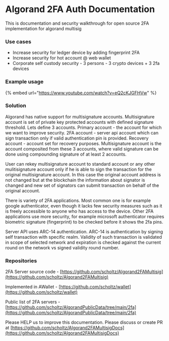 # Algorand 2FA Auth Documentation

This is documentation and security walkthrough for open source 2FA implementation for algorand multisig

### Use cases

* Increase security for ledger device by adding fingerprint 2FA
* Increase security for hot account @ web wallet
* Corporate self custody security - 3 persons - 3 crypto devices + 3 2fa devices

### Example usage

{% embed url="https://www.youtube.com/watch?v=eQ2cKJGFHVw" %}

### Solution

Algorand has native support for multisignature accounts. Multisignature account is set of private key protected accounts with defined signature threshold. Lets define 3 accounts. Primary account - the account for which we want to improve security. 2FA account - server api account which can sign transaction only if valid authentication pin is provided. Recovery account - account set for recovery purposes. Multisignature account is the account composited from these 3 accounts, where valid signature can be done using compounding signature of at least 2 accounts.

User can rekey multisignature account to standard account or any other mulitisignature account only if he is able to sign the transaction for the original multisignature account. In this case the original account address is not changed but at the blockchain the information about signator is changed and new set of signators can submit transaction on behalf of the original account.

There is variety of 2FA applications. Most common one is for example google authenticator, even though it lacks few security measures such as it is freely accessible to anyone who has access to the device. Other 2FA applications use more security, for example microsoft authenticator requires biometric signature (fingerprint) to be checked before it shows the 2fa pins.

Server API uses ARC-14 authentication. ARC-14 is authentication by signing self transaction with specific realm. Validity of such transaction is validated in scope of selected network and expiration is checked against the current round on the network vs signed validity round number.

### Repositories

2FA Server source code - [https://github.com/scholtz/Algorand2FAMultisig](https://github.com/scholtz/Algorand2FAMultisig)

Implemented in AWallet - [https://github.com/scholtz/wallet](https://github.com/scholtz/wallet)

Public list of 2FA servers - [https://github.com/scholtz/AlgorandPublicData/tree/main/2fa](https://github.com/scholtz/AlgorandPublicData/tree/main/2fa)

Please HELP us to improve this documentation. Please discuss or create PR at [https://github.com/scholtz/Algorand2FAMultisigDocs](https://github.com/scholtz/Algorand2FAMultisigDocs)



&#x20;

